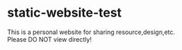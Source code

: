 # static-website-test  

This is a personal website for sharing resource,design,etc.  
Please DO NOT view directly!  
